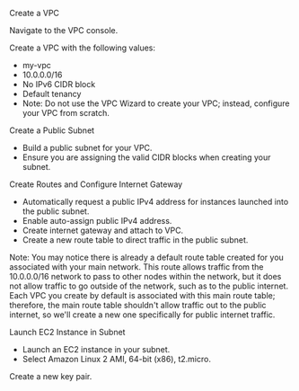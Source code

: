 Create a VPC

Navigate to the VPC console. 

Create a VPC with the following values:
  - my-vpc
  - 10.0.0.0/16
  - No IPv6 CIDR block
  - Default tenancy
  - Note: Do not use the VPC Wizard to create your VPC; instead, configure your VPC from scratch.

Create a Public Subnet
  - Build a public subnet for your VPC.
  - Ensure you are assigning the valid CIDR blocks when creating your subnet.

Create Routes and Configure Internet Gateway
  - Automatically request a public IPv4 address for instances launched into the public subnet.
  - Enable auto-assign public IPv4 address.
  - Create internet gateway and attach to VPC.
  - Create a new route table to direct traffic in the public subnet.

Note: You may notice there is already a default route table created for you associated with your main network. This route allows traffic from the 10.0.0.0/16 network to pass to other nodes within the network, but it does not allow traffic to go outside of the network, such as to the public internet. Each VPC you create by default is associated with this main route table; therefore, the main route table shouldn't allow traffic out to the public internet, so we'll create a new one specifically for public internet traffic.

Launch EC2 Instance in Subnet
  - Launch an EC2 instance in your subnet.
  - Select Amazon Linux 2 AMI, 64-bit (x86), t2.micro.

Create a new key pair.